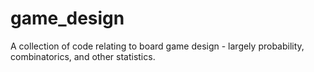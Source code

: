 # game_design
A collection of code relating to board game design - largely probability, combinatorics, and other statistics.
